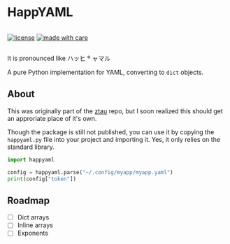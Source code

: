 # HappYAML

<div style="display: flex">

[![license](https://img.shields.io/github/license/JorgeTerence/happyaml?color=f7f7f7)](LICENSE)
[![made with care](https://img.shields.io/badge/made%20with%20care%20by%20-BuscaVest%20-9173e5)](https://github.com/BuscaVest)

</div>

It is pronounced like ハッヒ º ャマル

A pure Python implementation for YAML, converting to `dict` objects.

## About

This was originally part of the [ztau](https://github.com/JorgeTerence/ztau) repo, but I soon realized this should get an approriate place of it's own.

Though the package is still not published, you can use it by copying the `happyaml.py` file into your project and importing it. Yes, it only relies on the standard library.

```py
import happyaml

config = happyaml.parse("~/.config/myapp/myapp.yaml")
print(config["token"])
```

## Roadmap

- [ ] Dict arrays
- [ ] Inline arrays
- [ ] Exponents
